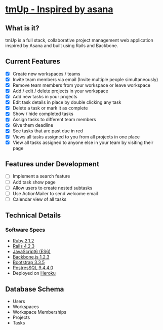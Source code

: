 # [tmUp - Inspired by asana][link]

[link]: https://www.tmup.work/

## What is it?
tmUp is a full stack, collaborative project management web application inspired
by Asana and built using Rails and Backbone.

<!-- This is a Markdown checklist. Use it to keep track of your progress! -->
## Current Features
- [x] Create new workspaces / teams
- [x] Invite team members via email (Invite multiple people simultaneously)
- [x] Remove team members from your workspace or leave workspace
- [x] Add / edit / delete projects in your workspace
- [x] Add new tasks in your projects
- [x] Edit task details in place by double clicking any task
- [x] Delete a task or mark it as complete
- [x] Show / hide completed tasks
- [x] Assign tasks to different team members
- [x] Give them deadline
- [x] See tasks that are past due in red
- [x] Views all tasks assigned to you from all projects in one place
- [x] View all tasks assigned to anyone else in your team by visiting their page

## Features under Development
- [ ] Implement a search feature
- [ ] Add task show page
- [ ] Allow users to create nested subtasks
- [ ] Use ActionMailer to send welcome email
- [ ] Calendar view of all tasks

## Technical Details
### Software Specs
* [Ruby 2.1.2](https://www.ruby-lang.org/en/)
* [Rails 4.2.3](http://rubyonrails.org/)
* [JavaScript6 (ES6)](https://www.javascript.com/)
* [Backbone.js 1.2.3](http://backbonejs.org/)
* [Bootstrap 3.3.5](http://getbootstrap.com/)
* [PostresSQL 9.4.4.0](http://www.postgresql.org/)
* Deployed on [Heroku](https://www.heroku.com/home)

## Database Schema
- Users
- Workspaces
- Workspace Memberships
- Projects
- Tasks

